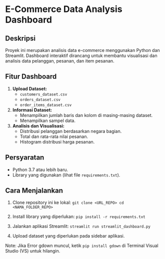 # E-Commerce Data Analysis Dashboard

## Deskripsi
Proyek ini merupakan analisis data e-commerce menggunakan Python dan Streamlit. Dashboard interaktif dirancang untuk membantu visualisasi dan analisis data pelanggan, pesanan, dan item pesanan.

## Fitur Dashboard
1. **Upload Dataset:**
   - `customers_dataset.csv`
   - `orders_dataset.csv`
   - `order_items_dataset.csv`
2. **Informasi Dataset:**
   - Menampilkan jumlah baris dan kolom di masing-masing dataset.
   - Menampilkan sampel data.
3. **Analisis dan Visualisasi:**
   - Distribusi pelanggan berdasarkan negara bagian.
   - Total dan rata-rata nilai pesanan.
   - Histogram distribusi harga pesanan.

## Persyaratan
- Python 3.7 atau lebih baru.
- Library yang digunakan (lihat file `requirements.txt`).

## Cara Menjalankan
1. Clone repository ini ke lokal:
`git clone <URL_REPO> cd <NAMA_FOLDER_REPO>`

2. Install library yang diperlukan:
`pip install -r requirements.txt`

3. Jalankan aplikasi Streamlit:
`streamlit run streamlit_dashboard.py`


4. Upload dataset yang diperlukan pada sidebar aplikasi.


Note: Jika Error gdown muncul, ketik `pip install gdown` di Terminal Visual Studio (VS) untuk hilangin.

